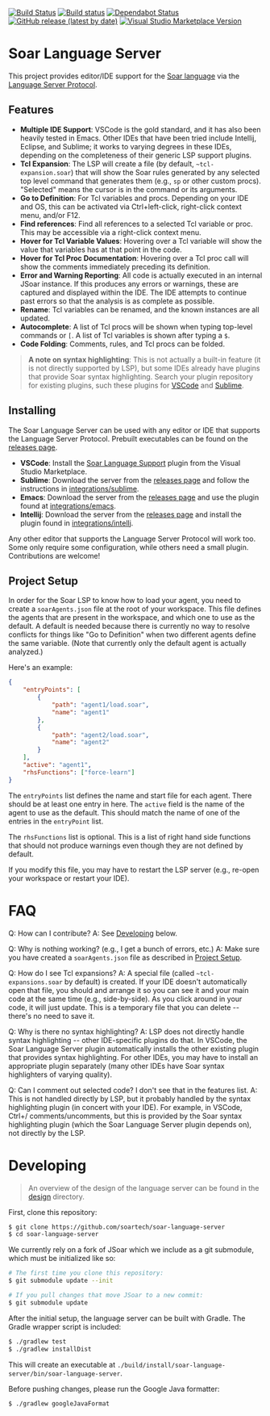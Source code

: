 [![Build Status](https://travis-ci.com/soartech/soar-language-server.svg?branch=master)](https://travis-ci.com/soartech/soar-language-server)
[![Build status](https://ci.appveyor.com/api/projects/status/odm1cx7f8phh99pw/branch/master?svg=true)](https://ci.appveyor.com/project/soartech/soar-language-server/branch/master)
[![Dependabot Status](https://api.dependabot.com/badges/status?host=github&repo=soartech/soar-language-server)](https://dependabot.com)
[![GitHub release (latest by date)](https://img.shields.io/github/v/release/soartech/soar-language-server)](https://github.com/soartech/soar-language-server/releases/latest)
[![Visual Studio Marketplace Version](https://img.shields.io/visual-studio-marketplace/v/soartech.soar-language-support?label=VSCode)](https://marketplace.visualstudio.com/items?itemName=soartech.soar-language-support)

# Soar Language Server

This project provides editor/IDE support for the [Soar
language](https://soar.eecs.umich.edu/) via the [Language Server
Protocol](https://langserver.org/).

## Features
* **Multiple IDE Support**: VSCode is the gold standard, and it has
  also been heavily tested in Emacs. Other IDEs that have been tried
  include Intellij, Eclipse, and Sublime; it works to varying degrees
  in these IDEs, depending on the completeness of their generic LSP
  support plugins.
* **Tcl Expansion**: The LSP will create a file (by default,
  `~tcl-expansion.soar`) that will show the Soar rules generated by
  any selected top level command that generates them (e.g., `sp` or
  other custom procs). "Selected" means the cursor is in the command
  or its arguments.
* **Go to Definition**: For Tcl variables and procs. Depending on your
  IDE and OS, this can be activated via Ctrl+left-click, right-click
  context menu, and/or F12.
* **Find references**: Find all references to a selected Tcl variable
  or proc. This may be accessible via a right-click context menu.
* **Hover for Tcl Variable Values**: Hovering over a Tcl variable will
  show the value that variables has at that point in the code.
* **Hover for Tcl Proc Documentation**: Hovering over a Tcl proc call
  will show the comments immediately preceding its definition.
* **Error and Warning Reporting**: All code is actually executed in an
  internal JSoar instance. If this produces any errors or warnings,
  these are captured and displayed within the IDE. The IDE attempts to
  continue past errors so that the analysis is as complete as
  possible.
* **Rename**: Tcl variables can be renamed, and the known instances
  are all updated.
* **Autocomplete**: A list of Tcl procs will be shown when typing
  top-level commands or `[`. A list of Tcl variables is shown after
  typing a `$`.
* **Code Folding**: Comments, rules, and Tcl procs can be folded.

> **A note on syntax highlighting**: This is not actually a built-in
> feature (it is not directly supported by LSP), but some IDEs already
> have plugins that provide Soar syntax highlighting. Search your
> plugin repository for existing plugins, such these plugins for
> [VSCode](https://marketplace.visualstudio.com/items?itemName=bdegrend.soar)
> and [Sublime](https://packagecontrol.io/packages/Soar%20Tools).

## Installing

The Soar Language Server can be used with any editor or IDE that
supports the Language Server Protocol. Prebuilt executables can be
found on the [releases page].

* **VSCode**: Install the [Soar Language Support](https://marketplace.visualstudio.com/items?itemName=soartech.soar-language-support)
  plugin from the Visual Studio Marketplace.
* **Sublime**: Download the server from the [releases page] and follow
  the instructions in [integrations/sublime](./integrations/sublime).
* **Emacs**: Download the server from the [releases page] and use the
  plugin found at [integrations/emacs](./integrations/emacs).
* **Intellij**: Download the server from the [releases page] and
  install the plugin found in
  [integrations/intellj](./integrations/intellij).

Any other editor that supports the Language Server Protocol will work
too. Some only require some configuration, while others need a small
plugin. Contributions are welcome!

[releases page]: https://github.com/soartech/soar-language-server/releases

## Project Setup
In order for the Soar LSP to know how to load your agent, you need to
create a `soarAgents.json` file at the root of your workspace. This
file defines the agents that are present in the workspace, and which
one to use as the default. A default is needed because there is
currently no way to resolve conflicts for things like "Go to
Definition" when two different agents define the same variable. (Note
that currently only the default agent is actually analyzed.)

Here's an example:

```json
{
    "entryPoints": [
        {
            "path": "agent1/load.soar",
            "name": "agent1"
        },
        {
            "path": "agent2/load.soar",
            "name": "agent2"
        }
    ],
    "active": "agent1",
    "rhsFunctions": ["force-learn"]
}

```

The `entryPoints` list defines the name and start file for each
agent. There should be at least one entry in here. The `active` field
is the name of the agent to use as the default. This should match the
name of one of the entries in the `entryPoint` list.

The `rhsFunctions` list is optional. This is a list of right hand side
functions that should not produce warnings even though they are not
defined by default.

If you modify this file, you may have to restart the LSP server (e.g.,
re-open your workspace or restart your IDE).

# FAQ
Q: How can I contribute?
A: See [Developing](#developing) below.

Q: Why is nothing working? (e.g., I get a bunch of errors, etc.)
A: Make sure you have created a `soarAgents.json` file as described in [Project Setup](#project-setup).

Q: How do I see Tcl expansions?
A: A special file (called `~tcl-expansions.soar` by default) is created. If your IDE doesn't automatically open that file, you should and arrange it so you can see it and your main code at the same time (e.g., side-by-side). As you click around in your code, it will just update. This is a temporary file that you can delete -- there's no need to save it.

Q: Why is there no syntax highlighting?
A: LSP does not directly handle syntax highlighting -- other IDE-specific plugins do that. In VSCode, the Soar Language Server plugin automatically installs the other existing plugin that provides syntax highlighting. For other IDEs, you may have to install an appropriate plugin separately (many other IDEs have Soar syntax highlighters of varying quality).

Q: Can I comment out selected code? I don't see that in the features list.
A: This is not handled directly by LSP, but it probably handled by the syntax highlighting plugin (in concert with your IDE). For example, in VSCode, Ctrl+/ comments/uncomments, but this is provided by the Soar syntax highlighting plugin (which the Soar Language Server plugin depends on), not directly by the LSP.

# Developing

> An overview of the design of the language server can be found in the
> [design](./design) directory.

First, clone this repository:

```bash
$ git clone https://github.com/soartech/soar-language-server
$ cd soar-language-server
```

We currently rely on a fork of JSoar which we include as a git
submodule, which must be initialized like so:

```bash
# The first time you clone this repository:
$ git submodule update --init

# If you pull changes that move JSoar to a new commit:
$ git submodule update
```

After the initial setup, the language server can be built with
Gradle. The Gradle wrapper script is included:

```bash
$ ./gradlew test
$ ./gradlew installDist
```

This will create an executable at
`./build/install/soar-language-server/bin/soar-language-server`.

Before pushing changes, please run the Google Java formatter:

```bash
$ ./gradlew googleJavaFormat
```
